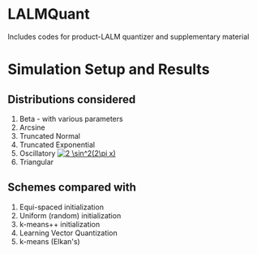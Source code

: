 # LALMQuant
Includes codes for product-LALM quantizer and supplementary material

# Simulation Setup and Results

## Distributions considered

1. Beta - with various parameters
2. Arcsine
3. Truncated Normal
4. Truncated Exponential
5. Oscillatory <a href="https://www.codecogs.com/eqnedit.php?latex=2&space;\sin^2(2\pi&space;x)" target="_blank"><img src="https://latex.codecogs.com/gif.latex?2&space;\sin^2(2\pi&space;x)" title="2 \sin^2(2\pi x)" /></a>
6. Triangular

## Schemes compared with

1. Equi-spaced initialization
2. Uniform (random) initialization
3. k-means++  initialization
4. Learning Vector Quantization
5. k-means (Elkan's)


